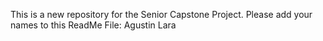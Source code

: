 This is a new repository for the Senior Capstone Project. 
Please add your names to this ReadMe File:
Agustin Lara